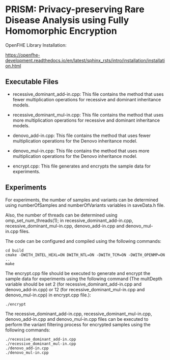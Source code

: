 # PRISM: Privacy-preserving Rare Disease Analysis using Fully Homomorphic Encryption

OpenFHE Library Installation:

<https://openfhe-development.readthedocs.io/en/latest/sphinx_rsts/intro/installation/installation.html>

## Executable Files

- recessive_dominant_add-in.cpp: This file contains the method that uses fewer multiplication operations for recessive and dominant inheritance models.

- recessive_dominant_mul-in.cpp: This file contains the method that uses more multiplication operations for recessive and dominant inheritance models.

- denovo_add-in.cpp: This file contains the method that uses fewer multiplication operations for the Denovo inheritance model.

- denovo_mul-in.cpp: This file contains the method that uses more multiplication operations for the Denovo inheritance model.

- encrypt.cpp: This file generates and encrypts the sample data for experiments.

## Experiments

For experiments, the number of samples and variants can be determined using numberOfSamples and numberOfVariants variables in saveData.h file.

Also, the number of threads can be determined using omp_set_num_threads(1); in recessive_dominant_add-in.cpp, recessive_dominant_mul-in.cpp, denovo_add-in.cpp and denovo_mul-in.cpp files.

The code can be configured and compiled using the following commands:
```
cd build
cmake -DWITH_INTEL_HEXL=ON DWITH_NTL=ON -DWITH_TCM=ON -DWITH_OPENMP=ON  ..
make
```
The encrypt.cpp file should be executed to generate and encrypt the sample data for experiments using the following command (The multDepth variable should be set 2 (for recessive_dominant_add-in.cpp and denovo_add-in.cpp) or 12 (for recessive_dominant_mul-in.cpp and denovo_mul-in.cpp) in encrypt.cpp file.): 
```
./encrypt
```
The recessive_dominant_add-in.cpp, recessive_dominant_mul-in.cpp, denovo_add-in.cpp and denovo_mul-in.cpp files can be executed to perform the variant filtering process for encrypted samples using the following commands:
```
./recessive_dominant_add-in.cpp
./recessive_dominant_mul-in.cpp
./denovo_add-in.cpp
./denovo_mul-in.cpp
```
